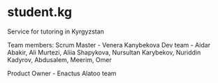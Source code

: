 # student.kg
Service for tutoring in Kyrgyzstan

Team members:
Scrum Master - Venera Kanybekova
Dev team - Aidar Abakir, Ali Murtezi, Aliia Shapykova, Nursultan Karybekov, Nuriddin Kadyrov, Abdusalem, Meerim, Omer

Product Owner - Enactus Alatoo team
